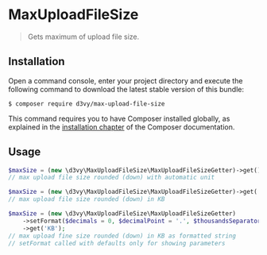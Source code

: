 # MaxUploadFileSize

> Gets maximum of upload file size.

## Installation

Open a command console, enter your project directory and execute the
following command to download the latest stable version of this bundle:

```console
$ composer require d3vy/max-upload-file-size
```

This command requires you to have Composer installed globally, as explained
in the [installation chapter](https://getcomposer.org/doc/00-intro.md)
of the Composer documentation.

## Usage

```php
$maxSize = (new \d3vy\MaxUploadFileSize\MaxUploadFileSizeGetter)->get();
// max upload file size rounded (down) with automatic unit

$maxSize = (new \d3vy\MaxUploadFileSize\MaxUploadFileSizeGetter)->get('KB');
// max upload file size rounded (down) in KB

$maxSize = (new \d3vy\MaxUploadFileSize\MaxUploadFileSizeGetter)
    ->setFormat($decimals = 0, $decimalPoint = '.', $thousandsSeparator = ' ', $showUnit = false)
    ->get('KB');
// max upload fine size rounded (down) in KB as formatted string
// setFormat called with defaults only for showing parameters
```